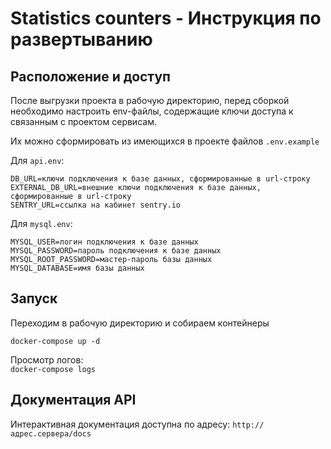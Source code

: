 # Statistics counters - Инструкция по развертыванию

## Расположение и доступ

После выгрузки проекта в рабочую директорию, 
перед сборкой необходимо настроить env-файлы, 
содержащие ключи доступа к связанным с проектом сервисам.

Их можно сформировать из имеющихся в проекте файлов `.env.example`

Для `api.env`:
```
DB_URL=ключи подключения к базе данных, сформированные в url-строку
EXTERNAL_DB_URL=внешние ключи подключения к базе данных, сформированные в url-строку
SENTRY_URL=ссылка на кабинет sentry.io
```
Для `mysql.env`:
```
MYSQL_USER=логин подключения к базе данных
MYSQL_PASSWORD=пароль подключения к базе данных
MYSQL_ROOT_PASSWORD=мастер-пароль базы данных
MYSQL_DATABASE=имя базы данных
```

## Запуск

Переходим в рабочую директорию и собираем контейнеры
```
docker-compose up -d
```

Просмотр логов:  
`docker-compose logs`

## Документация API

Интерактивная документация доступна по адресу:
`http://адрес.сервера/docs`
